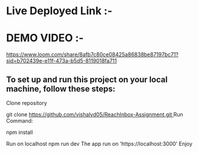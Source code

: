 # Live Deployed Link :-


# DEMO VIDEO :-
 https://www.loom.com/share/8afb7c80ce08425a86838be87197bc71?sid=b702439e-e11f-473a-b5d5-8119018fa711 


## To set up and run this project on your local machine, follow these steps:


Clone repository

git clone [https://github.com/vishalyd05/ReachInbox-Assignment.git
](https://github.com/J4jatin/Front_Ass.git)
Run Command:

npm install

Run on localhost
npm run dev
The app run on 'https://localhost:3000'
Enjoy
